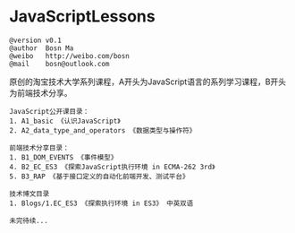 JavaScriptLessons
=================

    @version v0.1
    @author  Bosn Ma
    @weibo   http://weibo.com/bosn
    @mail    bosn@outlook.com

原创的淘宝技术大学系列课程，A开头为JavaScript语言的系列学习课程，B开头为前端技术分享。


	JavaScript公开课目录：
    1. A1_basic 《认识JavaScript》
    2. A2_data_type_and_operators 《数据类型与操作符》

	前端技术分享目录：
    1. B1_DOM_EVENTS 《事件模型》
    4. B2_EC_ES3 《探索JavaScript执行环境 in ECMA-262 3rd》
    5. B3_RAP 《基于接口定义的自动化前端开发、测试平台》

	技术博文目录
	1. Blogs/1.EC_ES3 《探索执行环境 in ES3》 中英双语


`未完待续...`
